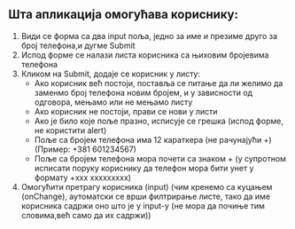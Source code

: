 ## Шта апликација омогућава кориснику:

1. Види се форма са два input поља, једно за име и презиме друго за број телефона,и дугме Submit
2. Испод форме се налази листа корисника са њиховим бројевима телефона
3. Кликом на Submit, додаје се корисник у листу:
    * Ако корисник већ постоји, поставља се питање да ли желимо да заменмо број телефона новим бројем, и у зависности од одговора, мењамо или не мењамо листу
    * Ако корисник не постоји, прави се нови у листи
    * Ако је било које поље празно, исписује се грешка (испод форме, не користити alert)
    * Поље са бројем телефона има 12 караткера (не рачунајући +) (Пример: +381 601234567)
    * Поље са бројем телефона мора почети са знаком + (у супротном исписати поруку кориснику да телефон мора бити унет у формату +xxx xxxxxxxxx)
4. Омогућити претрагу корисника (input) (чим кренемо са куцањем (onChange), аутоматски се врши филтрирање листе, тако да име корисника садржи оно што је у input-у (не мора да почиње тим словима,већ само да их садржи))